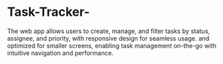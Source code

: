 # Task-Tracker-
 The web app allows users to create, manage, and filter tasks by status, assignee, and priority, with responsive design for seamless usage. and optimized for smaller screens, enabling task management on-the-go with intuitive navigation and performance.
